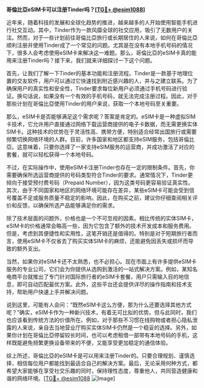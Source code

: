 **哥倫比亞eSIM卡可以注册Tinder吗？[[TG💪+ @esim1088](https://t.me/s/esim1088)]**

近年来，随着科技的发展和全球化趋势的推进，越来越多的人开始使用智能手机进行社交互动。其中，Tinder作为一款风靡全球的社交应用，吸引了无数用户的关注。然而，对于一些计划前往哥倫比亞旅行或长期居住的人来说，如何在哥倫比亞顺利注册并使用Tinder成了一个常见的问题。尤其是在没有本地手机号码的情况下，很多人会考虑使用eSIM卡来解决这一难题。那么，哥倫比亞的eSIM卡真的能用来注册Tinder吗？接下来，我们就来详细探讨一下这个问题。

首先，让我们了解一下Tinder的基本功能和注册流程。Tinder是一款基于地理位置的交友软件，用户可以通过它快速找到附近感兴趣的人，并与之建立联系。为了确保用户的真实性和安全性，Tinder要求每位新用户必须通过手机号码进行验证。换句话说，如果没有一个有效的手机号码，就无法完成注册过程。因此，对于那些计划在哥倫比亞使用Tinder的用户来说，获取一个本地号码至关重要。

那么，eSIM卡是否能够满足这个需求呢？答案是肯定的。eSIM卡是一种虚拟SIM卡技术，它允许用户直接通过网络下载运营商提供的电子卡数据，而无需更换实体SIM卡。这种技术的优势在于灵活性高、携带方便，特别适合经常出国旅行或需要频繁切换网络环境的人群。目前，许多国家和地区都支持eSIM服务，包括哥倫比亞。这意味着，只要你选择了一家支持eSIM服务的运营商，并成功激活了对应的套餐，就可以轻松获得一个本地号码。

不过，在实际操作中，使用eSIM卡注册Tinder也存在一定的限制条件。首先，你需要确保所选运营商提供的号码类型符合Tinder的要求。通常情况下，Tinder更倾向于接受预付费号码（Prepaid Number），因为这类号码更容易验证真实性。其次，由于不同国家和地区的网络环境可能存在差异，某些eSIM卡可能会受到信号覆盖不足或服务质量不稳定的影响。因此，在购买之前，建议你仔细查阅相关评价和反馈，以确保所选产品能够满足你的需求。

除了技术层面的问题外，价格也是一个不可忽视的因素。相比传统的实体SIM卡，eSIM卡的价格通常会略高一些，因为它包含了额外的技术开发成本和服务费用。但是，考虑到其便捷性和实用性，这笔开销还是值得的。特别是对于短期旅行者而言，使用eSIM卡不仅省去了购买实体SIM卡的麻烦，还能避免因丢失或损坏而导致的额外支出。

当然，如果你对eSIM卡还不太熟悉，也不必担心。现在市面上有许多提供eSIM卡服务的专业公司，它们会为你提供从选购到激活的一站式解决方案。例如，某知名电商平台就推出了专门针对国际旅行者的eSIM卡套餐，用户只需输入目的地信息，即可自动匹配最优方案。此外，这些平台还会提供详尽的操作指南和技术支持，帮助用户快速上手并解决问题。

说到这里，可能有人会问：“既然eSIM卡这么方便，那为什么还要选择其他方式呢？”确实，eSIM卡作为一种新兴技术，有着无可比拟的优势。但与此同时，我们也应该看到传统方法的价值所在。例如，对于那些不习惯在线购物或者担心隐私泄露的人来说，亲自去当地营业厅购买实体SIM卡仍然是一个稳妥的选择。另外，如果你计划在哥倫比亞停留较长时间，也可以考虑租借一部带有本地号码的手机，这样既能避免频繁更换设备带来的不便，又能享受更加稳定的通信体验。

综上所述，哥倫比亞的eSIM卡是可以用来注册Tinder的。只要合理规划、谨慎选择，相信每位用户都能找到最适合自己的解决方案。最后，无论采用何种方式，都希望大家能够在享受社交乐趣的同时，保持理性态度，尊重他人，共同营造健康和谐的网络环境。[[TG💪+ @esim1088](https://t.me/s/esim1088) ![Image](https://i.postimg.cc/4NQfJmqS/Snipaste-2025-05-13-00-14-12.png)]
